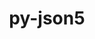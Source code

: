 ---
title: "py-json5"
layout: cache
categories: [package, v0.18.1]
meta: {"versions": ["0.9.6"], "compilers": ["gcc@=7.5.0"], "oss": ["ubuntu18.04"], "platforms": ["linux"], "targets": ["x86_64"], "stacks": ["data-vis-sdk", "e4s", "root"], "num_specs": 2, "num_specs_by_stack": {"data-vis-sdk": 1, "root": 2, "e4s": 1}}
spec_details: [{"hash": "vcedduloamwyktncdkbtdheoso4fir6s", "compiler": "gcc@=7.5.0", "versions": ["0.9.6"], "os": "ubuntu18.04", "platform": "linux", "target": "x86_64", "variants": [], "stacks": ["data-vis-sdk", "root"], "size": "-", "tarball": "https://binaries.spack.io/releases/v0.18.1/build_cache/linux-ubuntu18.04-x86_64/gcc-7.5.0/py-json5-0.9.6/linux-ubuntu18.04-x86_64-gcc-7.5.0-py-json5-0.9.6-vcedduloamwyktncdkbtdheoso4fir6s.spack"}, {"hash": "sbjkji4nnuuoyrem7b2cvrnsbt4aps73", "compiler": "gcc@=7.5.0", "versions": ["0.9.6"], "os": "ubuntu18.04", "platform": "linux", "target": "x86_64", "variants": [], "stacks": ["e4s", "root"], "size": "-", "tarball": "https://binaries.spack.io/releases/v0.18.1/build_cache/linux-ubuntu18.04-x86_64/gcc-7.5.0/py-json5-0.9.6/linux-ubuntu18.04-x86_64-gcc-7.5.0-py-json5-0.9.6-sbjkji4nnuuoyrem7b2cvrnsbt4aps73.spack"}]
---